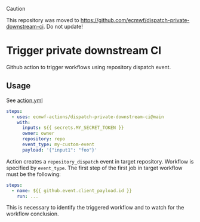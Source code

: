 > [!CAUTION]
> This repository was moved to https://github.com/ecmwf/dispatch-private-downstream-ci. Do not update!

# Trigger private downstream CI

Github action to trigger workflows using repository dispatch event.

## Usage

See [action.yml](action.yml)

```yaml
steps:
  - uses: ecmwf-actions/dispatch-private-downstream-ci@main
    with:
      inputs: ${{ secrets.MY_SECRET_TOKEN }}
      owner: owner
      repository: repo
      event_type: my-custom-event
      payload: '{"input1": "foo"}'
```

Action creates a `repository_dispatch` event in target repository. Workflow is specified by `event_type`. The first step of the first job in target workflow must be the following:

```yaml
steps:
  - name: ${{ github.event.client_payload.id }}
    run: ...
```

This is necessary to identify the triggered workflow and to watch for the workflow conclusion.
